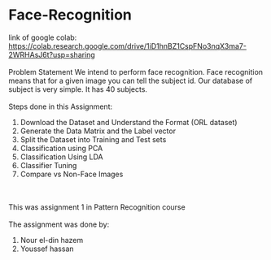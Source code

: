 # Face-Recognition
link of google colab:</br>
https://colab.research.google.com/drive/1iD1hnBZ1CspFNo3nqX3ma7-2WRHAsJ6t?usp=sharing
</br></br>
Problem Statement
We intend to perform face recognition. Face recognition means that for a given image you can tell the subject id. Our database of subject is very simple. It has 40 subjects.</br></br>
Steps done in this Assignment:
1. Download the Dataset and Understand the Format (ORL dataset)
2. Generate the Data Matrix and the Label vector
3. Split the Dataset into Training and Test sets
4. Classification using PCA
5. Classification Using LDA
6. Classifier Tuning
7. Compare vs Non-Face Images

</br></br>
This was assignment 1 in Pattern Recognition course
</br></br>
The assignment was done by:
1) Nour el-din hazem
2) Youssef hassan
